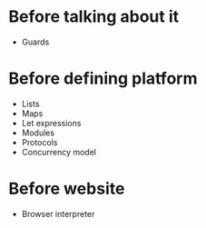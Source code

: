 # Before talking about it
- Guards

# Before defining platform
- Lists
- Maps
- Let expressions
- Modules
- Protocols
- Concurrency model

# Before website
- Browser interpreter
